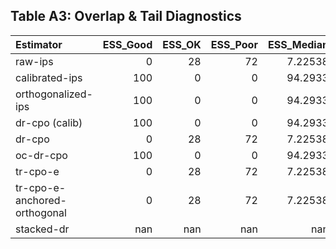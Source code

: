 ## Table A3: Overlap & Tail Diagnostics

| Estimator                    |   ESS_Good |   ESS_OK |   ESS_Poor |   ESS_Median |   Tail_Good |    Tail_OK |   Tail_Poor |   Tail_Median |   Hell_Good |   Hell_OK |   Hell_Poor |   Hell_Median |
|:-----------------------------|-----------:|---------:|-----------:|-------------:|------------:|-----------:|------------:|--------------:|------------:|----------:|------------:|--------------:|
| raw-ips                      |          0 |       28 |         72 |      7.22538 |      0      |   0.666667 |    99.3333  |      0.540816 |     33.3333 |         0 |     66.6667 |      0.167008 |
| calibrated-ips               |        100 |        0 |          0 |     94.2933  |     94.2667 |   2.8      |     2.93333 |     12.1636   |    100      |         0 |      0      |      0.997656 |
| orthogonalized-ips           |        100 |        0 |          0 |     94.2933  |     94.2667 |   2.8      |     2.93333 |     12.1636   |    100      |         0 |      0      |      0.997656 |
| dr-cpo (calib)               |        100 |        0 |          0 |     94.2933  |     94.2667 |   2.8      |     2.93333 |     12.1636   |    100      |         0 |      0      |      0.997656 |
| dr-cpo                       |          0 |       28 |         72 |      7.22538 |      0      |   0.666667 |    99.3333  |      0.540816 |     33.3333 |         0 |     66.6667 |      0.167008 |
| oc-dr-cpo                    |        100 |        0 |          0 |     94.2933  |     94.2667 |   2.8      |     2.93333 |     12.1636   |    100      |         0 |      0      |      0.997656 |
| tr-cpo-e                     |          0 |       28 |         72 |      7.22538 |      0      |   0.666667 |    99.3333  |      0.540816 |     33.3333 |         0 |     66.6667 |      0.167008 |
| tr-cpo-e-anchored-orthogonal |          0 |       28 |         72 |      7.22538 |      0      |   0.666667 |    99.3333  |      0.540816 |     33.3333 |         0 |     66.6667 |      0.167008 |
| stacked-dr                   |        nan |      nan |        nan |    nan       |    nan      | nan        |   nan       |    nan        |    nan      |       nan |    nan      |    nan        |